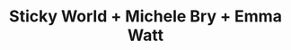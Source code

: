 ---
layout: post
category: concert
title: Sticky World + Michele Bry + Emma Watt
artists: 
- Sticky World
- Michele Bry
- Emma Watt
place: 
- La Boule Noire
country: France
city: Paris
---